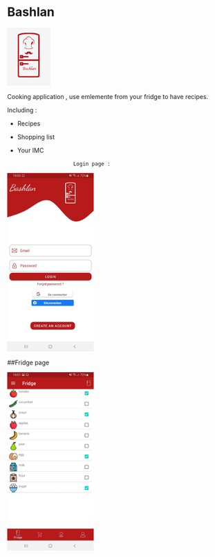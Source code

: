  # Bashlan
  
  <img src="https://github.com/Nathan770/Bashlan/blob/master/readmePic/bahshlan%20logo.png" width="100"/>
  
  Cooking application , use emlemente from your fridge to have recipes.
  
  Including : 
  - Recipes 
  - Shopping list
  - Your IMC
  
 
                          Login page : 
 
  <img src="https://github.com/Nathan770/Bashlan/blob/master/readmePic/start%20page.jpeg" width="200"/>
  
  ##Fridge page
  
  <img src="https://github.com/Nathan770/Bashlan/blob/master/readmePic/fridge%20page.jpeg" width="200"/>
    
    
  
  
